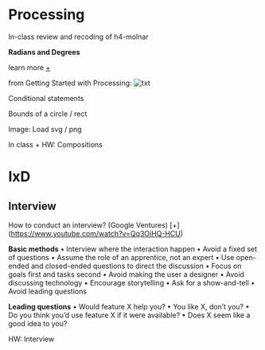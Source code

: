 # Processing

In-class review and recoding of h4-molnar

**Radians and Degrees** 

learn more [+](https://www.youtube.com/watch?v=EnwWxMZVBeg)

from Getting Started with Processing:
![txt](http://www.dan.sv.it/teaching/ixd307f17/images/[RF2010]radians-and-degrees.png)

Conditional statements

Bounds of a circle / rect

Image: Load svg / png

In class + HW: Compositions

# IxD

## Interview

How to conduct an interview? (Google Ventures) [+] (https://www.youtube.com/watch?v=Qq3OiHQ-HCU)

**Basic methods**
• Interview where the interaction happen
• Avoid a fixed set of questions
• Assume the role of an apprentice, not an expert
• Use open-ended and closed-ended questions to direct the discussion
• Focus on goals first and tasks second
• Avoid making the user a designer
• Avoid discussing technology
• Encourage storytelling
• Ask for a show-and-tell
• Avoid leading questions

**Leading questions**
• Would feature X help you?
• You like X, don’t you?
• Do you think you’d use feature X if it were available?
• Does X seem like a good idea to you?


HW: Interview
